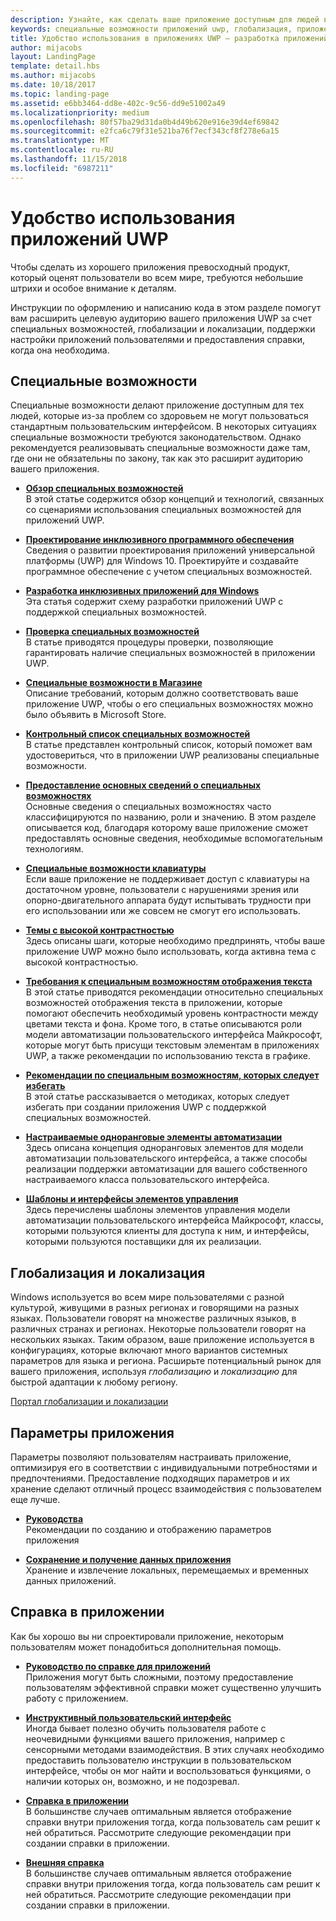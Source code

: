 ```yaml
---
description: Узнайте, как сделать ваше приложение доступным для людей во всем мире.
keywords: специальные возможности приложений uwp, глобализация, приложения с конструированием, требования к приложению со специальными возможностями
title: Удобство использования в приложениях UWP — разработка приложений для Windows
author: mijacobs
layout: LandingPage
template: detail.hbs
ms.author: mijacobs
ms.date: 10/18/2017
ms.topic: landing-page
ms.assetid: e6bb3464-dd8e-402c-9c56-dd9e51002a49
ms.localizationpriority: medium
ms.openlocfilehash: 80f57ba29d31da0b4d49b620e916e39d4ef69842
ms.sourcegitcommit: e2fca6c79f31e521ba76f7ecf343cf8f278e6a15
ms.translationtype: MT
ms.contentlocale: ru-RU
ms.lasthandoff: 11/15/2018
ms.locfileid: "6987211"
---
```

# <a name="usability-for-uwp-apps"></a>Удобство использования приложений UWP



Чтобы сделать из хорошего приложения превосходный продукт, который оценят пользователи во всем мире, требуются небольшие штрихи и особое внимание к деталям.

Инструкции по оформлению и написанию кода в этом разделе помогут вам расширить целевую аудиторию вашего приложения UWP за счет специальных возможностей, глобализации и локализации, поддержки настройки приложений пользователями и предоставления справки, когда она необходима.


## <a name="accessiblity"></a>Специальные возможности

Специальные возможности делают приложение доступным для тех людей, которые из-за проблем со здоровьем не могут пользоваться стандартным пользовательским интерфейсом. В некоторых ситуациях специальные возможности требуются законодательством. Однако рекомендуется реализовывать специальные возможности даже там, где они не обязательны по закону, так как это расширит аудиторию вашего приложения.

<ul class="panelContent cardsH" style="margin-left: 1px">
    <li>
        <div class="cardSize">
            <div class="cardPadding">
                <div class="card">
                    <div class="cardText">
<p><b><a href="../accessibility/accessibility-overview.md">Обзор специальных возможностей</a></b> <br/> В этой статье содержится обзор концепций и технологий, связанных со сценариями использования специальных возможностей для приложений UWP.</p>
                    </div>
                </div>
            </div>
        </div>
    </li>
    <li>
        <div class="cardSize">
            <div class="cardPadding">
                <div class="card">
                    <div class="cardText">
<p><b><a href="../accessibility/designing-inclusive-software.md">Проектирование инклюзивного программного обеспечения</a></b><br/>Сведения о развитии проектирования приложений универсальной платформы (UWP) для Windows 10.  Проектируйте и создавайте программное обеспечение с учетом специальных возможностей.</p>
                    </div>
                </div>
            </div>
        </div>
    </li>
    <li>
        <div class="cardSize">
            <div class="cardPadding">
                <div class="card">
                    <div class="cardText">
<p><b><a href="../accessibility/developing-inclusive-windows-apps.md">Разработка инклюзивных приложений для Windows</a></b><br/> Эта статья содержит схему разработки приложений UWP с поддержкой специальных возможностей.</p>
                    </div>
                </div>
            </div>
        </div>
    </li> 
    <li>
        <div class="cardSize">
            <div class="cardPadding">
                <div class="card">
                    <div class="cardText">
<p><b><a href="../accessibility/accessibility-testing.md">Проверка специальных возможностей</a> </b><br/>В статье приводятся процедуры проверки, позволяющие гарантировать наличие специальных возможностей в приложении UWP.</p>
                    </div>
                </div>
            </div>
        </div>
    </li>
    <li>
        <div class="cardSize">
            <div class="cardPadding">
                <div class="card">
                    <div class="cardText">
<p><b><a href="../accessibility/accessibility-in-the-store.md">Специальные возможности в Магазине</a></b><br/>Описание требований, которым должно соответствовать ваше приложение UWP, чтобы о его специальных возможностях можно было объявить в Microsoft Store.</p>
                    </div>
                </div>
            </div>
        </div>
    </li>
    <li>
        <div class="cardSize">
            <div class="cardPadding">
                <div class="card">
                    <div class="cardText">
<p><b><a href="../accessibility/accessibility-checklist.md">Контрольный список специальных возможностей</a></b><br/>В статье представлен контрольный список, который поможет вам удостовериться, что в приложении UWP реализованы специальные возможности.</p>
                    </div>
                </div>
            </div>
        </div>
    </li>        
    <li>
        <div class="cardSize">
            <div class="cardPadding">
                <div class="card">
                    <div class="cardText">
<p><b><a href="../accessibility/basic-accessibility-information.md">Предоставление основных сведений о специальных возможностях</a></b><br/>Основные сведения о специальных возможностях часто классифицируются по названию, роли и значению. В этом разделе описывается код, благодаря которому ваше приложение сможет предоставлять основные сведения, необходимые вспомогательным технологиям.</p>
                    </div>
                </div>
            </div>
        </div>
    </li> 
    <li>
        <div class="cardSize">
            <div class="cardPadding">
                <div class="card">
                    <div class="cardText">
<p><b><a href="../accessibility/keyboard-accessibility.md">Специальные возможности клавиатуры</a></b><br/>Если ваше приложение не поддерживает доступ с клавиатуры на достаточном уровне, пользователи с нарушениями зрения или опорно-двигательного аппарата будут испытывать трудности при его использовании или же совсем не смогут его использовать.</p>
                    </div>
                </div>
            </div>
        </div>
    </li> 
    <li>
        <div class="cardSize">
            <div class="cardPadding">
                <div class="card">
                    <div class="cardText">
<p><b><a href="../accessibility/high-contrast-themes.md">Темы с высокой контрастностью</a></b><br/>Здесь описаны шаги, которые необходимо предпринять, чтобы ваше приложение UWP можно было использовать, когда активна тема с высокой контрастностью. </p>
                    </div>
                </div>
            </div>
        </div>
    </li>         
    <li>
        <div class="cardSize">
            <div class="cardPadding">
                <div class="card">
                    <div class="cardText">
<p><b><a href="../accessibility/accessible-text-requirements.md">Требования к специальным возможностям отображения текста</a></b><br/>В этой статье приводятся рекомендации относительно специальных возможностей отображения текста в приложении, которые помогают обеспечить необходимый уровень контрастности между цветами текста и фона. Кроме того, в статье описываются роли модели автоматизации пользовательского интерфейса Майкрософт, которые могут быть присущи текстовым элементам в приложениях UWP, а также рекомендации по использованию текста в графике.</p>                    
                    </div>
                </div>
            </div>
        </div>
    </li>     
    <li>
        <div class="cardSize">
            <div class="cardPadding">
                <div class="card">
                    <div class="cardText">
<p><b><a href="../accessibility/practices-to-avoid.md">Рекомендации по специальным возможностям, которых следует избегать</a></b><br/>В этой статье рассказывается о методиках, которых следует избегать при создании приложения UWP с поддержкой специальных возможностей.</p>                    
                    </div>
                </div>
            </div>
        </div>
    </li>     
    <li>
        <div class="cardSize">
            <div class="cardPadding">
                <div class="card">
                    <div class="cardText">
<p><b><a href="../accessibility/custom-automation-peers.md">Настраиваемые одноранговые элементы автоматизации</a></b><br/>Здесь описана концепция одноранговых элементов для модели автоматизации пользовательского интерфейса, а также способы реализации поддержки автоматизации для вашего собственного настраиваемого класса пользовательского интерфейса.</p>                    
                    </div>
                </div>
            </div>
        </div>
    </li>     
    <li>
        <div class="cardSize">
            <div class="cardPadding">
                <div class="card">
                    <div class="cardText">
<p><b><a href="../accessibility/control-patterns-and-interfaces.md">Шаблоны и интерфейсы элементов управления</a></b><br/>Здесь перечислены шаблоны элементов управления модели автоматизации пользовательского интерфейса Майкрософт, классы, которыми пользуются клиенты для доступа к ним, и интерфейсы, которыми пользуются поставщики для их реализации.</p>                    
                    </div>
                </div>
            </div>
        </div>
    </li>     
</ul>


## <a name="globalization-and-localization"></a>Глобализация и локализация

Windows используется во всем мире пользователями с разной культурой, живущими в разных регионах и говорящими на разных языках. Пользователи говорят на множестве различных языков, в различных странах и регионах. Некоторые пользователи говорят на нескольких языках. Таким образом, ваше приложение используется в конфигурациях, которые включают много вариантов системных параметров для языка и региона. Расширьте потенциальный рынок для вашего приложения, используя *глобализацию* и *локализацию* для быстрой адаптации к любому региону.

<a href="../globalizing/globalizing-portal.md">Портал глобализации и локализации</a>

## <a name="app-settings"></a>Параметры приложения

Параметры позволяют пользователям настраивать приложение, оптимизируя его в соответствии с индивидуальными потребностями и предпочтениями. Предоставление подходящих параметров и их хранение сделают отличный процесс взаимодействия с пользователем еще лучше.

<ul class="panelContent cardsH" style="margin-left: 1px">
    <li>
        <div class="cardSize">
            <div class="cardPadding">
                <div class="card">
                    <div class="cardText">
<p><b><a href="../app-settings/guidelines-for-app-settings.md">Руководства</a></b><br/>Рекомендации по созданию и отображению параметров приложения</p>
                    </div>
                </div>
            </div>
        </div>
    </li>
    <li>
        <div class="cardSize">
            <div class="cardPadding">
                <div class="card">
                    <div class="cardText">
<p><b><a href="../app-settings/store-and-retrieve-app-data.md">Сохранение и получение данных приложения</a></b><br/>Хранение и извлечение локальных, перемещаемых и временных данных приложений.</p>
                    </div>
                </div>
            </div>
        </div>
    </li>
</ul>


## <a name="in-app-help"></a>Справка в приложении
Как бы хорошо вы ни спроектировали приложение, некоторым пользователям может понадобиться дополнительная помощь.

<ul class="panelContent cardsH" style="margin-left: 1px">
    <li>
        <div class="cardSize">
            <div class="cardPadding">
                <div class="card">
                    <div class="cardText">
<p><b><a href="../in-app-help/guidelines-for-app-help.md">Руководство по справке для приложений</a></b><br/>Приложения могут быть сложными, поэтому предоставление пользователям эффективной справки может существенно улучшить работу с приложением.
</p>
                    </div>
                </div>
            </div>
        </div>
    </li>
    <li>
        <div class="cardSize">
            <div class="cardPadding">
                <div class="card">
                    <div class="cardText">
<p><b><a href="../in-app-help/instructional-ui.md">Инструктивный пользовательский интерфейс</a></b><br/>Иногда бывает полезно обучить пользователя работе с неочевидными функциями вашего приложения, например с сенсорными методами взаимодействия. В этих случаях необходимо предоставить пользователю инструкции в пользовательском интерфейсе, чтобы он мог найти и воспользоваться функциями, о наличии которых он, возможно, и не подозревал.</p>
                    </div>
                </div>
            </div>
        </div>
    </li>
    <li>
        <div class="cardSize">
            <div class="cardPadding">
                <div class="card">
                    <div class="cardText">
<p><b><a href="../in-app-help/in-app-help.md">Справка в приложении</a></b><br/>В большинстве случаев оптимальным является отображение справки внутри приложения тогда, когда пользователь сам решит к ней обратиться. Рассмотрите следующие рекомендации при создании справки в приложении.</p>
                    </div>
                </div>
            </div>
        </div>
    </li>
    <li>
        <div class="cardSize">
            <div class="cardPadding">
                <div class="card">
                    <div class="cardText">
<p><b><a href="../in-app-help/external-help.md">Внешняя справка</a></b><br/>В большинстве случаев оптимальным является отображение справки внутри приложения тогда, когда пользователь сам решит к ней обратиться. Рассмотрите следующие рекомендации при создании справки в приложении.</p>
                    </div>
                </div>
            </div>
        </div>
    </li>        
</ul>

